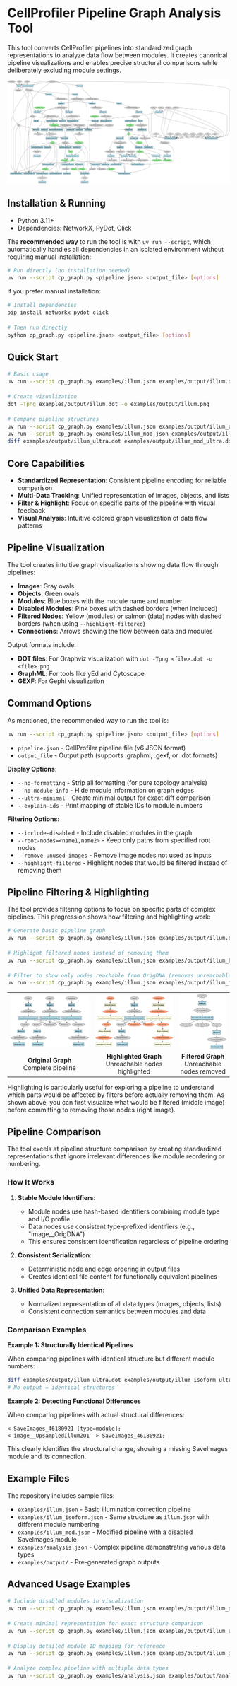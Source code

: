 # CellProfiler Pipeline Graph Analysis Tool

This tool converts CellProfiler pipelines into standardized graph representations to analyze data flow between modules. It creates canonical pipeline visualizations and enables precise structural comparisons while deliberately excluding module settings.

![Analysis Pipeline](examples/output/analysis.png)

## Installation & Running

- Python 3.11+
- Dependencies: NetworkX, PyDot, Click

The **recommended way** to run the tool is with `uv run --script`, which automatically handles all dependencies in an isolated environment without requiring manual installation:

```bash
# Run directly (no installation needed)
uv run --script cp_graph.py <pipeline.json> <output_file> [options]
```

If you prefer manual installation:

```bash
# Install dependencies
pip install networkx pydot click

# Then run directly
python cp_graph.py <pipeline.json> <output_file> [options]
```

## Quick Start

```bash
# Basic usage
uv run --script cp_graph.py examples/illum.json examples/output/illum.dot

# Create visualization
dot -Tpng examples/output/illum.dot -o examples/output/illum.png

# Compare pipeline structures
uv run --script cp_graph.py examples/illum.json examples/output/illum_ultra.dot --ultra-minimal
uv run --script cp_graph.py examples/illum_mod.json examples/output/illum_mod_ultra.dot --ultra-minimal
diff examples/output/illum_ultra.dot examples/output/illum_mod_ultra.dot
```

## Core Capabilities

- **Standardized Representation**: Consistent pipeline encoding for reliable comparison
- **Multi-Data Tracking**: Unified representation of images, objects, and lists
- **Filter & Highlight**: Focus on specific parts of the pipeline with visual feedback
- **Visual Analysis**: Intuitive colored graph visualization of data flow patterns

## Pipeline Visualization

The tool creates intuitive graph visualizations showing data flow through pipelines:

- **Images**: Gray ovals
- **Objects**: Green ovals 
- **Modules**: Blue boxes with the module name and number
- **Disabled Modules**: Pink boxes with dashed borders (when included)
- **Filtered Nodes**: Yellow (modules) or salmon (data) nodes with dashed borders (when using `--highlight-filtered`)
- **Connections**: Arrows showing the flow between data and modules

Output formats include:
- **DOT files**: For Graphviz visualization with `dot -Tpng <file>.dot -o <file>.png`
- **GraphML**: For tools like yEd and Cytoscape
- **GEXF**: For Gephi visualization

## Command Options

As mentioned, the recommended way to run the tool is:

```bash
uv run --script cp_graph.py <pipeline.json> <output_file> [options]
```

- `pipeline.json` - CellProfiler pipeline file (v6 JSON format)
- `output_file` - Output path (supports .graphml, .gexf, or .dot formats)

**Display Options:**
- `--no-formatting` - Strip all formatting (for pure topology analysis)
- `--no-module-info` - Hide module information on graph edges
- `--ultra-minimal` - Create minimal output for exact diff comparison
- `--explain-ids` - Print mapping of stable IDs to module numbers

**Filtering Options:**
- `--include-disabled` - Include disabled modules in the graph
- `--root-nodes=<name1,name2>` - Keep only paths from specified root nodes
- `--remove-unused-images` - Remove image nodes not used as inputs
- `--highlight-filtered` - Highlight nodes that would be filtered instead of removing them

## Pipeline Filtering & Highlighting

The tool provides filtering options to focus on specific parts of complex pipelines. This progression shows how filtering and highlighting work:

```bash
# Generate basic pipeline graph
uv run --script cp_graph.py examples/illum.json examples/output/illum.dot

# Highlight filtered nodes instead of removing them
uv run --script cp_graph.py examples/illum.json examples/output/illum_highlight.dot --root-nodes=OrigDNA --highlight-filtered

# Filter to show only nodes reachable from OrigDNA (removes unreachable nodes)
uv run --script cp_graph.py examples/illum.json examples/output/illum_filtered.dot --root-nodes=OrigDNA
```

<table>
<tr>
<td width="38%"><img src="examples/output/illum.png" alt="Original Graph"></td>
<td width="38%"><img src="examples/output/illum_highlight.png" alt="Highlighted Graph"></td>
<td width="24%"><img src="examples/output/illum_filtered.png" alt="Filtered Graph"></td>
</tr>
<tr>
<td><center><b>Original Graph</b><br>Complete pipeline</center></td>
<td><center><b>Highlighted Graph</b><br>Unreachable nodes highlighted</center></td>
<td><center><b>Filtered Graph</b><br>Unreachable nodes removed</center></td>
</tr>
</table>

Highlighting is particularly useful for exploring a pipeline to understand which parts would be affected by filters before actually removing them. As shown above, you can first visualize what would be filtered (middle image) before committing to removing those nodes (right image).

## Pipeline Comparison

The tool excels at pipeline structure comparison by creating standardized representations that ignore irrelevant differences like module reordering or numbering.

### How It Works

1. **Stable Module Identifiers**:
   - Module nodes use hash-based identifiers combining module type and I/O profile
   - Data nodes use consistent type-prefixed identifiers (e.g., "image__OrigDNA")
   - This ensures consistent identification regardless of pipeline ordering

2. **Consistent Serialization**:
   - Deterministic node and edge ordering in output files
   - Creates identical file content for functionally equivalent pipelines

3. **Unified Data Representation**:
   - Normalized representation of all data types (images, objects, lists)
   - Consistent connection semantics between modules and data

### Comparison Examples

**Example 1: Structurally Identical Pipelines**

When comparing pipelines with identical structure but different module numbers:

```bash
diff examples/output/illum_ultra.dot examples/output/illum_isoform_ultra.dot
# No output = identical structures
```

**Example 2: Detecting Functional Differences**

When comparing pipelines with actual structural differences:

```
< SaveImages_46180921 [type=module];
< image__UpsampledIllumZO1 -> SaveImages_46180921;
```

This clearly identifies the structural change, showing a missing SaveImages module and its connection.

## Example Files

The repository includes sample files:
- `examples/illum.json` - Basic illumination correction pipeline
- `examples/illum_isoform.json` - Same structure as `illum.json` with different module numbering
- `examples/illum_mod.json` - Modified pipeline with a disabled SaveImages module
- `examples/analysis.json` - Complex pipeline demonstrating various data types
- `examples/output/` - Pre-generated graph outputs

## Advanced Usage Examples

```bash
# Include disabled modules in visualization
uv run --script cp_graph.py examples/illum.json examples/output/illum_disabled.dot --include-disabled

# Create minimal representation for exact structure comparison
uv run --script cp_graph.py examples/illum.json examples/output/illum_ultra.dot --ultra-minimal

# Display detailed module ID mapping for reference
uv run --script cp_graph.py examples/illum.json examples/output/illum_ids.dot --explain-ids

# Analyze complex pipeline with multiple data types
uv run --script cp_graph.py examples/analysis.json examples/output/analysis.dot
```
